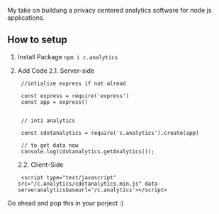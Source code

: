 My take on buildung a privacy centered analytics software for node js applications.


## How to setup

1. Install Package <code>npm i c.analytics</code>

2. Add Code
    2.1. Server-side

        //intialize express if not alread
        
        const express = require('express')
        const app = express()
        
    
        // inti analytics
        
        const cdotanalytics = require('c.analytics').create(app)

        // to get data now
        console.log(cdotanalytics.getAnalytics());

    2.2. Client-Side
    
    
        <script type="text/javascript" src="/c.analytics/cdotanalytics.min.js" data-serveranalyticsbaseurl='/c.analytics'></script>



Go ahead and pop this in your porject :)
